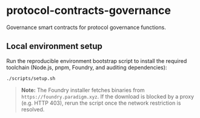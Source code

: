 # protocol-contracts-governance

Governance smart contracts for protocol governance functions.

## Local environment setup

Run the reproducible environment bootstrap script to install the required toolchain (Node.js, pnpm, Foundry, and auditing dependencies):

```bash
./scripts/setup.sh
```

> **Note:** The Foundry installer fetches binaries from `https://foundry.paradigm.xyz`. If the download is blocked by a proxy (e.g. HTTP 403), rerun the script once the network restriction is resolved.
